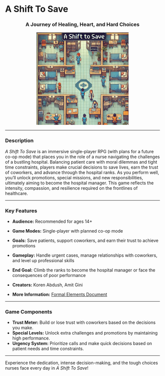 # A Shift To Save

<div align="center">
  <h3><strong>A Journey of Healing, Heart, and Hard Choices</strong></h3>
</div>

<div align="center">
  <img src="Last-Heaven-Logo.jpg" width="300"/>
</div>

---
### Description
*A Shift To Save* is an immersive single-player RPG (with plans for a future co-op mode) that places you in the role of a nurse navigating the challenges of a bustling hospital. Balancing patient care with moral dilemmas and tight time constraints, players make crucial decisions to save lives, earn the trust of coworkers, and advance through the hospital ranks. As you perform well, you’ll unlock promotions, special missions, and new responsibilities, ultimately aiming to become the hospital manager. This game reflects the intensity, compassion, and resilience required on the frontlines of healthcare.

---
### Key Features

- **Audience:** Recommended for ages 14+  
- **Game Modes:** Single-player with planned co-op mode  
- **Goals:** Save patients, support coworkers, and earn their trust to achieve promotions  
- **Gameplay:** Handle urgent cases, manage relationships with coworkers, and level up professional skills  
- **End Goal:** Climb the ranks to become the hospital manager or face the consequences of poor performance  
- **Creators:** Koren Abdush, Amit Gini  

- **More Information:** [Formal Elements Document](https://github.com/GiniProj/Shift-To-Save/blob/main/Formal-elements.md)  

---
### Game Components

- **Trust Meter:** Build or lose trust with coworkers based on the decisions you make.
- **Special Levels:** Unlock extra challenges and promotions by maintaining high performance.
- **Urgency System:** Prioritize calls and make quick decisions based on patient needs and time constraints.

---

Experience the dedication, intense decision-making, and the tough choices nurses face every day in *A Shift To Save*!
